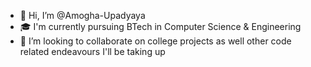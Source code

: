 - 👋 Hi, I’m @Amogha-Upadyaya
- 🎓 I'm currently pursuing BTech in Computer Science & Engineering
- 🤝 I’m looking to collaborate on college projects as well other code related endeavours I'll be taking up

<!---
Amogha-Upadyaya/Amogha-Upadyaya is a ✨ special ✨ repository because its `README.md` (this file) appears on your GitHub profile.
You can click the Preview link to take a look at your changes.
--->
